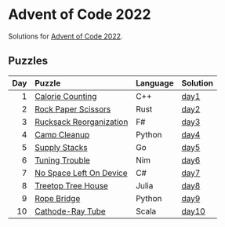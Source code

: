 # Advent of Code 2022

Solutions for [Advent of Code 2022](https://adventofcode.com/2022).

## Puzzles

| Day | Puzzle | Language | Solution |
| --: | :----- | :------- | :------- |
| 1 | [Calorie Counting](https://adventofcode.com/2022/day/1) | C++ | [day1](https://github.com/mnajda/advent-of-code-2022/tree/main/day1) |
| 2 | [Rock Paper Scissors](https://adventofcode.com/2022/day/2) | Rust | [day2](https://github.com/mnajda/advent-of-code-2022/tree/main/day2) |
| 3 | [Rucksack Reorganization](https://adventofcode.com/2022/day/3) | F# | [day3](https://github.com/mnajda/advent-of-code-2022/tree/main/day3) |
| 4 | [Camp Cleanup](https://adventofcode.com/2022/day/4) | Python | [day4](https://github.com/mnajda/advent-of-code-2022/tree/main/day4) |
| 5 | [Supply Stacks](https://adventofcode.com/2022/day/5) | Go | [day5](https://github.com/mnajda/advent-of-code-2022/tree/main/day5) |
| 6 | [Tuning Trouble](https://adventofcode.com/2022/day/6) | Nim | [day6](https://github.com/mnajda/advent-of-code-2022/tree/main/day6) |
| 7 | [No Space Left On Device](https://adventofcode.com/2022/day/7) | C# | [day7](https://github.com/mnajda/advent-of-code-2022/tree/main/day7) |
| 8 | [Treetop Tree House](https://adventofcode.com/2022/day/8) | Julia | [day8](https://github.com/mnajda/advent-of-code-2022/tree/main/day8) |
| 9 | [Rope Bridge](https://adventofcode.com/2022/day/9) | Python | [day9](https://github.com/mnajda/advent-of-code-2022/tree/main/day9) |
| 10 | [Cathode-Ray Tube](https://adventofcode.com/2022/day/10) | Scala | [day10](https://github.com/mnajda/advent-of-code-2022/tree/main/day10) |
